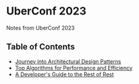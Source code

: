 # UberConf 2023

Notes from UberConf 2023

## Table of Contents

- [Journey into Architectural Design Patterns](./architectural-design-patterns.md)
- [Top Algorithms for Performance and Efficiency](./top-algorithms.md)
- [A Developer's Guide to the Rest of Rest](./rest-of-rest.md)
